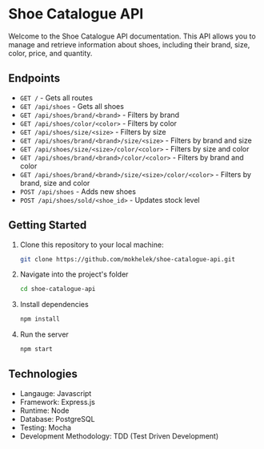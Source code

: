 # Shoe Catalogue API

Welcome to the Shoe Catalogue API documentation. This API allows you to manage and retrieve information about shoes, including their brand, size, color, price, and quantity.

## Endpoints

* `GET /` - Gets all routes
* `GET /api/shoes` - Gets all shoes
* `GET /api/shoes/brand/<brand>` - Filters by brand
* `GET /api/shoes/color/<color>` - Filters by color
* `GET /api/shoes/size/<size>` - Filters by size
* `GET /api/shoes/brand/<brand>/size/<size>` - Filters by brand and size
* `GET /api/shoes/size/<size>/color/<color>` - Filters by size and color
* `GET /api/shoes/brand/<brand>/color/<color>` - Filters by brand and color
* `GET /api/shoes/brand/<brand>/size/<size>/color/<color>` - Filters by brand, size and color
* `POST /api/shoes` - Adds new shoes
* `POST /api/shoes/sold/<shoe_id>` - Updates stock level

## Getting Started

1. Clone this repository to your local machine:

   ```bash
   git clone https://github.com/mokhelek/shoe-catalogue-api.git

2. Navigate into the project's folder

   ```bash
   cd shoe-catalogue-api

3. Install dependencies

   ```bash
   npm install

4. Run the server

   ```bash
   npm start

## Technologies

* Langauge: Javascript
* Framework: Express.js
* Runtime: Node
* Database: PostgreSQL
* Testing: Mocha
* Development Methodology: TDD (Test Driven Development)
  
